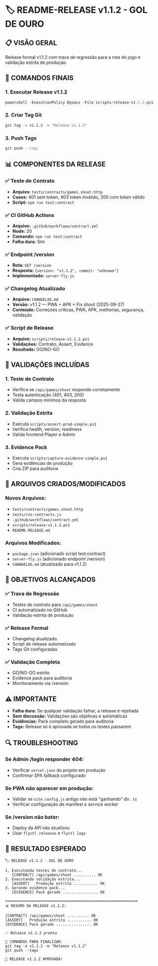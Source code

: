 # **🏷️ README-RELEASE v1.1.2 - GOL DE OURO**

## **📋 VISÃO GERAL**

Release formal v1.1.2 com trava de regressão para a rota do jogo e validação estrita de produção.

## **🚀 COMANDOS FINAIS**

### **1. Executar Release v1.1.2**
```powershell
powershell -ExecutionPolicy Bypass -File scripts/release-v1.1.2.ps1
```

### **2. Criar Tag Git**
```bash
git tag -a v1.1.2 -m "Release v1.1.2"
```

### **3. Push Tags**
```bash
git push --tags
```

## **📊 COMPONENTES DA RELEASE**

### **✅ Teste de Contrato**
- **Arquivo:** `tests/contracts/games.shoot.http`
- **Casos:** 401 sem token, 403 token inválido, 200 com token válido
- **Script:** `npm run test:contract`

### **✅ CI GitHub Actions**
- **Arquivo:** `.github/workflows/contract.yml`
- **Node:** 20
- **Comando:** `npm run test:contract`
- **Falha dura:** Sim

### **✅ Endpoint /version**
- **Rota:** `GET /version`
- **Resposta:** `{version: "v1.1.2", commit: "unknown"}`
- **Implementado:** `server-fly.js`

### **✅ Changelog Atualizado**
- **Arquivo:** `CHANGELOG.md`
- **Versão:** v1.1.2 — PWA + APK + Fix shoot (2025-09-27)
- **Conteúdo:** Correções críticas, PWA, APK, melhorias, segurança, validação

### **✅ Script de Release**
- **Arquivo:** `scripts/release-v1.1.2.ps1`
- **Validações:** Contrato, Assert, Evidence
- **Resultado:** GO/NO-GO

## **🔧 VALIDAÇÕES INCLUÍDAS**

### **1. Teste de Contrato**
- Verifica se `/api/games/shoot` responde corretamente
- Testa autenticação (401, 403, 200)
- Valida campos mínimos da resposta

### **2. Validação Estrita**
- Executa `scripts/assert-prod-simple.ps1`
- Verifica health, version, readiness
- Valida frontend Player e Admin

### **3. Evidence Pack**
- Executa `scripts/capture-evidence-simple.ps1`
- Gera evidências de produção
- Cria ZIP para auditoria

## **📁 ARQUIVOS CRIADOS/MODIFICADOS**

### **Novos Arquivos:**
- `tests/contracts/games.shoot.http`
- `tests/run-contracts.js`
- `.github/workflows/contract.yml`
- `scripts/release-v1.1.2.ps1`
- `README-RELEASE.md`

### **Arquivos Modificados:**
- `package.json` (adicionado script test:contract)
- `server-fly.js` (adicionado endpoint /version)
- `CHANGELOG.md` (atualizado para v1.1.2)

## **🎯 OBJETIVOS ALCANÇADOS**

### **✅ Trava de Regressão**
- Testes de contrato para `/api/games/shoot`
- CI automatizado no GitHub
- Validação estrita de produção

### **✅ Release Formal**
- Changelog atualizado
- Script de release automatizado
- Tags Git configuradas

### **✅ Validação Completa**
- GO/NO-GO estrito
- Evidence pack para auditoria
- Monitoramento via /version

## **⚠️ IMPORTANTE**

- **Falha dura:** Se qualquer validação falhar, a release é rejeitada
- **Sem discussão:** Validações são objetivas e automáticas
- **Evidências:** Pack completo gerado para auditoria
- **Tags:** Release só é aprovada se todos os testes passarem

## **🔍 TROUBLESHOOTING**

### **Se Admin /login responder 404:**
- Verificar `vercel.json` do projeto em produção
- Confirmar SPA fallback configurado

### **Se PWA não aparecer em produção:**
- Validar se `vite.config.js` antigo não está "ganhando" do `.ts`
- Verificar configuração de manifest e service worker

### **Se /version não bater:**
- Deploy da API não atualizou
- Usar `flyctl releases` e `flyctl logs`

## **🎉 RESULTADO ESPERADO**

```
🏷️ RELEASE v1.1.2 - GOL DE OURO

1. Executando testes de contrato...
   [CONTRACT] /api/games/shoot .......... OK
2. Executando validação estrita...
   [ASSERT]   Produção estrita ........... OK
3. Gerando evidence pack...
   [EVIDENCE] Pack gerado ................ OK

============================================================
📊 RESUMO DA RELEASE v1.1.2:

[CONTRACT] /api/games/shoot .......... OK
[ASSERT]   Produção estrita ........... OK
[EVIDENCE] Pack gerado ................ OK

✅ Release v1.1.2 pronta

🚀 COMANDOS PARA FINALIZAR:
git tag -a v1.1.2 -m "Release v1.1.2"
git push --tags

🎉 RELEASE v1.1.2 APROVADA!
```
